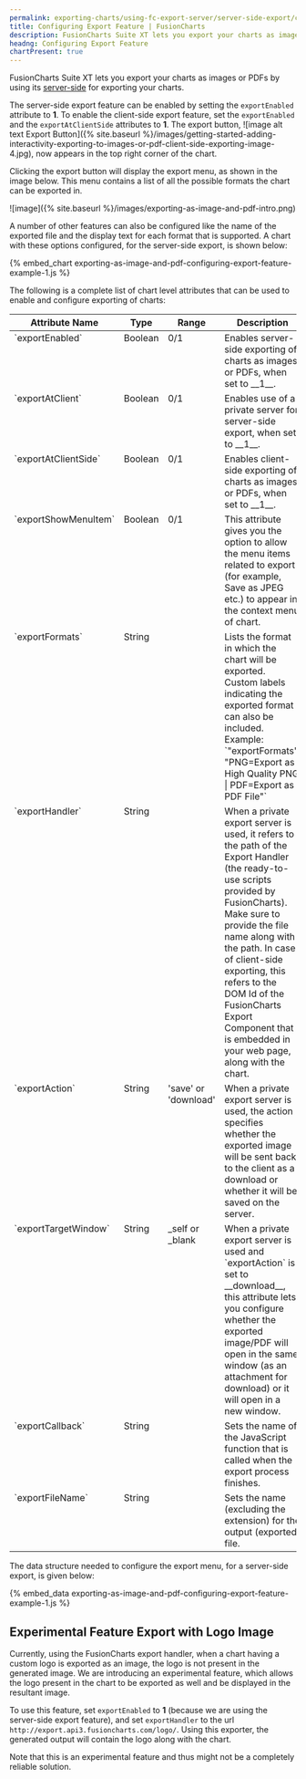 ```yaml
---
permalink: exporting-charts/using-fc-export-server/server-side-export/configuring-export-feature.html
title: Configuring Export Feature | FusionCharts
description: FusionCharts Suite XT lets you export your charts as images or PDFs by using its server-side or client-side export features.
headng: Configuring Export Feature
chartPresent: true
---
```


FusionCharts Suite XT lets you export your charts as images or PDFs by using its [server-side](/exporting-charts/using-fc-export-server/server-side-export/introduction) for exporting your charts.

The server-side export feature can be enabled by setting the `exportEnabled` attribute to __1__. To enable the client-side export feature, set the `exportEnabled` and the `exportAtClientSide` attributes to __1__. 
The export button, ![image alt text Export Button]({% site.baseurl %}/images/getting-started-adding-interactivity-exporting-to-images-or-pdf-client-side-exporting-image-4.jpg), now appears in the top right corner of the chart.

Clicking the export button will display the export menu, as shown in the image below. This menu contains a list of all the possible formats the chart can be exported in.

![image]({% site.baseurl %}/images/exporting-as-image-and-pdf-intro.png)

A number of other features can also be configured like the name of the exported file and the display text for each format that is supported. A chart with these options configured, for the server-side export, is shown below:

{% embed_chart exporting-as-image-and-pdf-configuring-export-feature-example-1.js %}

The following is a complete list of chart level attributes that can be used to enable and configure exporting of charts:

<table width="100%" border="0" class="table" cellpadding="2" cellspacing="0">
    <thead>
        <tr>
            <th width="25%" valign="top" class="header">Attribute Name</th>
            <th width="10%" valign="top" class="header">Type</th>
            <th width="10%" valign="top" class="header">Range</th>
            <th width="55%" valign="top" class="header">Description</th>
        </tr>
    </thead>
    <tbody>
        <tr>
            <td valign="top" class="code">`exportEnabled`</td>
            <td valign="top" class="text">Boolean</td>
            <td valign="top" class="text">0/1</td>
            <td valign="top" class="text">Enables server-side exporting of charts as images or PDFs, when set to __1__.</td>
        </tr>     
        <tr>
            <td valign="top" class="code">`exportAtClient`</td>
            <td valign="top" class="text">Boolean</td>
            <td valign="top" class="text">0/1</td>
            <td valign="top" class="text">Enables use of a private server for server-side export, when set to __1__.</td>
        </tr>
        <tr>
            <td valign="top" class="code">`exportAtClientSide`</td>
            <td valign="top" class="text">Boolean</td>
            <td valign="top" class="text">0/1</td>
            <td valign="top" class="text">Enables client-side exporting of charts as images or PDFs, when set to __1__.</td>
        </tr>
        <tr>
            <td valign="top" class="code">`exportShowMenuItem`</td>
            <td valign="top" class="text">Boolean</td>
            <td valign="top" class="text">0/1</td>
            <td valign="top" class="text">This attribute gives you the option to allow the menu items related to export (for example, Save as JPEG etc.) to appear in the context menu of chart.</td>
        </tr>
        <tr>
            <td valign="top" class="code">`exportFormats`</td>
            <td valign="top" class="text">String</td>
            <td valign="top" class="text"></td>
            <td valign="top" class="text">Lists the format in which the chart will be exported. Custom labels indicating the exported format can also be included. Example:
    `"exportFormats": "PNG=Export as High Quality PNG &#124; PDF=Export as PDF File"`
            </td>
        </tr>
        <tr>
            <td valign="top" class="code">`exportHandler`</td>
            <td valign="top" class="text">String</td>
            <td valign="top" class="text"></td>
            <td valign="top" class="text">When a private export server is used, it refers to the path of the Export Handler (the ready-to-use scripts provided by FusionCharts). Make sure to provide the file name along with the path. In case of client-side exporting, this refers to the DOM Id of the FusionCharts Export Component that is embedded in your web page, along with the chart.
            </td>
        </tr>
        <tr>
            <td valign="top" class="code">`exportAction`</td>
            <td valign="top" class="text">String</td>
            <td valign="top" class="text">'save' or 'download'</td>
            <td valign="top" class="text">When a private export server is used, the action specifies whether the exported image will be sent back to the client as a download or whether it will be saved on the server.</td>
        </tr>
        <tr>
            <td valign="top" class="code">`exportTargetWindow`</td>
            <td valign="top" class="text">String</td>
            <td valign="top" class="text">_self or _blank</td>
            <td valign="top" class="text">When a private export server is used and `exportAction` is set to __download__, this attribute lets you configure whether the exported image/PDF will open in the same window (as an attachment for download) or it will open in a new window.</td>
        </tr>
        <tr>
            <td valign="top" class="code">`exportCallback`</td>
            <td valign="top" class="text">String</td>
            <td valign="top" class="text"></td>
            <td valign="top" class="text">Sets the name of the JavaScript function that is called when the export process finishes.</td>
        </tr>
        <tr>
            <td valign="top" class="code">`exportFileName`</td>
            <td valign="top" class="text">String</td>
            <td valign="top" class="text"></td>
            <td valign="top" class="text">Sets the name (excluding the extension) for the output (exported) file.</td>
        </tr>
    </tbody>
</table>

The data structure needed to configure the export menu, for a server-side export, is given below:

{% embed_data exporting-as-image-and-pdf-configuring-export-feature-example-1.js %}

## Experimental Feature Export with Logo Image

Currently, using the FusionCharts export handler, when a chart having a custom logo is exported as an image, the logo is not present in the generated image. We are introducing an experimental feature, which allows the logo present in the chart to be exported as well and be displayed in the resultant image.

To use this feature, set `exportEnabled` to __1__ (because we are using the server-side export feature), and set `exportHandler` to the url `http://export.api3.fusioncharts.com/logo/`. Using this exporter, the generated output will contain the logo along with the chart. 

<p class="text-info">
Note that this is an experimental feature and thus might not be a completely reliable solution.
</p>

